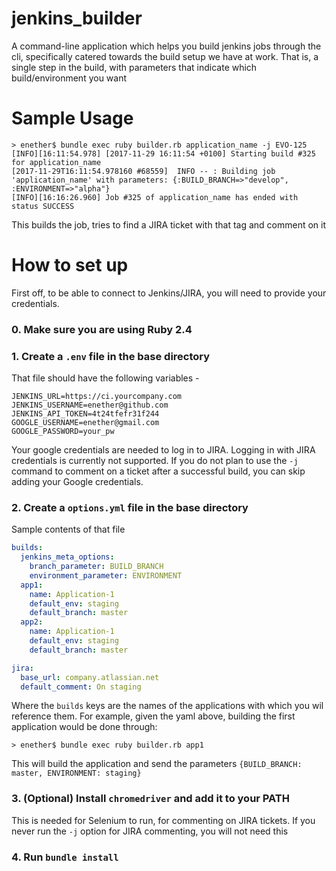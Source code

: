 # jenkins_builder
A command-line application which helps you build jenkins jobs through the cli, specifically catered towards the build setup we have at work.
That is, a single step in the build, with parameters that indicate which build/environment you want


# Sample Usage
```shell
> enether$ bundle exec ruby builder.rb application_name -j EVO-125
[INFO][16:11:54.978] [2017-11-29 16:11:54 +0100] Starting build #325 for application_name
[2017-11-29T16:11:54.978160 #68559]  INFO -- : Building job 'application_name' with parameters: {:BUILD_BRANCH=>"develop", :ENVIRONMENT=>"alpha"}
[INFO][16:16:26.960] Job #325 of application_name has ended with status SUCCESS
```
This builds the job, tries to find a JIRA ticket with that tag and comment on it

# How to set up
First off, to be able to connect to Jenkins/JIRA, you will need to provide your credentials.

### 0. Make sure you are using Ruby 2.4
### 1. Create a `.env` file in the base directory
That file should have the following variables - 
```
JENKINS_URL=https://ci.yourcompany.com
JENKINS_USERNAME=enether@github.com
JENKINS_API_TOKEN=4t24tfefr31f244
GOOGLE_USERNAME=enether@gmail.com
GOOGLE_PASSWORD=your_pw
```
Your google credentials are needed to log in to JIRA. Logging in with JIRA credentials is currently not supported.
If you do not plan to use the `-j` command to comment on a ticket after a successful build, you can skip adding your Google credentials.

### 2. Create a `options.yml` file in the base directory
Sample contents of that file
```yaml
builds:
  jenkins_meta_options:
    branch_parameter: BUILD_BRANCH
    environment_parameter: ENVIRONMENT 
  app1:
    name: Application-1
    default_env: staging
    default_branch: master
  app2:
    name: Application-1
    default_env: staging
    default_branch: master

jira:
  base_url: company.atlassian.net
  default_comment: On staging
```
Where the `builds` keys are the names of the applications with which you wil reference them.
For example, given the yaml above, building the first application would be done through:
```shell
> enether$ bundle exec ruby builder.rb app1
```
This will build the application and send the parameters `{BUILD_BRANCH: master, ENVIRONMENT: staging}`

### 3. (Optional) Install `chromedriver` and add it to your PATH
This is needed for Selenium to run, for commenting on JIRA tickets. If you never run the `-j` option for JIRA commenting, you will not need this

### 4. Run `bundle install`
